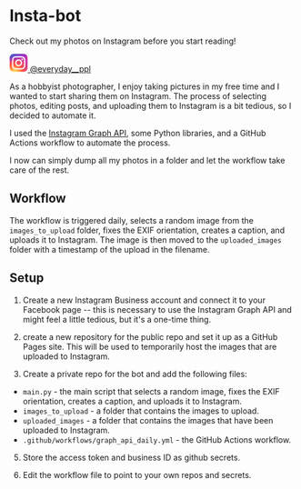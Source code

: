 # Insta-bot

Check out my photos on Instagram before you start reading!

[![small-filled-instagram](https://raw.githubusercontent.com/CLorant/readme-social-icons/main/small/filled/instagram.svg) @everyday__ppl](https://www.instagram.com/everyday__ppl/)

As a hobbyist photographer, I enjoy taking pictures in my free time and I wanted to start sharing them on Instagram. The process of selecting photos, editing posts, and uploading them to Instagram is a bit tedious, so I decided to automate it.

I used the [Instagram Graph API](https://developers.facebook.com/docs/instagram-api), some Python libraries, and a GitHub Actions workflow to automate the process.

I now can simply dump all my photos in a folder and let the workflow take care of the rest.

## Workflow

The workflow is triggered daily, selects a random image from the `images_to_upload` folder, fixes the EXIF orientation, creates a caption, and uploads it to Instagram. The image is then moved to the `uploaded_images` folder with a timestamp of the upload in the filename.

## Setup

1. Create a new Instagram Business account and connect it to your Facebook page -- this is necessary to use the Instagram Graph API and might feel a little tedious, but it's a one-time thing.

2. create a new repository for the public repo and set it up as a GitHub Pages site. This will be used to temporarily host the images that are uploaded to Instagram.

4. Create a private repo for the bot and add the following files:

- `main.py` - the main script that selects a random image, fixes the EXIF orientation, creates a caption, and uploads it to Instagram.
- `images_to_upload` - a folder that contains the images to upload.
- `uploaded_images` - a folder that contains the images that have been uploaded to Instagram.
- `.github/workflows/graph_api_daily.yml` - the GitHub Actions workflow.

5. Store the access token and business ID as github secrets.

6. Edit the workflow file to point to your own repos and secrets.